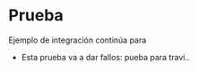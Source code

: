 # Prueba


Ejemplo de integración continúa para

* Esta prueba va a dar fallos: pueba para travi..

